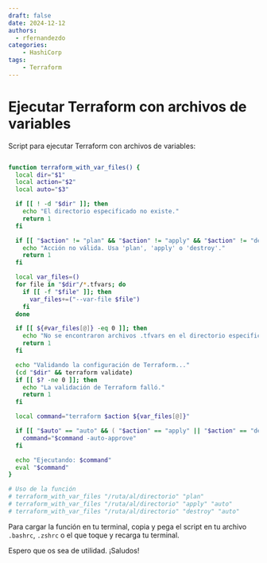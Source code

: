 ```yaml
---
draft: false
date: 2024-12-12
authors:
  - rfernandezdo
categories:
    - HashiCorp
tags:
    - Terraform
---
```

# Ejecutar Terraform con archivos de variables

Script para ejecutar Terraform con archivos de variables:

```bash	title="terraform_with_var_files.sh"

function terraform_with_var_files() {
  local dir="$1"
  local action="$2"
  local auto="$3"

  if [[ ! -d "$dir" ]]; then
    echo "El directorio especificado no existe."
    return 1
  fi

  if [[ "$action" != "plan" && "$action" != "apply" && "$action" != "destroy" ]]; then
    echo "Acción no válida. Usa 'plan', 'apply' o 'destroy'."
    return 1
  fi

  local var_files=()
  for file in "$dir"/*.tfvars; do
    if [[ -f "$file" ]]; then
      var_files+=("--var-file $file")
    fi
  done

  if [[ ${#var_files[@]} -eq 0 ]]; then
    echo "No se encontraron archivos .tfvars en el directorio especificado."
    return 1
  fi

  echo "Validando la configuración de Terraform..."
  (cd "$dir" && terraform validate)
  if [[ $? -ne 0 ]]; then
    echo "La validación de Terraform falló."
    return 1
  fi

  local command="terraform $action ${var_files[@]}"

  if [[ "$auto" == "auto" && ( "$action" == "apply" || "$action" == "destroy" ) ]]; then
    command="$command -auto-approve"
  fi

  echo "Ejecutando: $command"
  eval "$command"
}

# Uso de la función
# terraform_with_var_files "/ruta/al/directorio" "plan"
# terraform_with_var_files "/ruta/al/directorio" "apply" "auto"
# terraform_with_var_files "/ruta/al/directorio" "destroy" "auto"
```

Para cargar la función en tu terminal, copia y pega el script en tu archivo `.bashrc`, `.zshrc` o el que toque y recarga tu terminal.

Espero que os sea de utilidad. ¡Saludos!

 